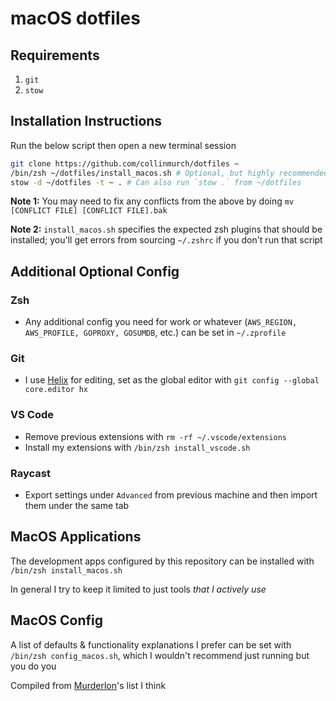 # macOS dotfiles

## Requirements

1. `git`
2. `stow`

## Installation Instructions

Run the below script then open a new terminal session

```bash
git clone https://github.com/collinmurch/dotfiles ~
/bin/zsh ~/dotfiles/install_macos.sh # Optional, but highly recommended
stow -d ~/dotfiles -t ~ . # Can also run `stow .` from ~/dotfiles
```

**Note 1:** You may need to fix any conflicts from the above by doing `mv [CONFLICT FILE] [CONFLICT FILE].bak`

**Note 2:** `install_macos.sh` specifies the expected zsh plugins that should be installed; you'll get errors from sourcing `~/.zshrc` if you don't run that script

## Additional Optional Config

### Zsh

- Any additional config you need for work or whatever (`AWS_REGION, AWS_PROFILE, GOPROXY, GOSUMDB`, etc.) can be set in `~/.zprofile`

### Git
- I use [Helix](https://helix-editor.com) for editing, set as the global editor with `git config --global core.editor hx`

### VS Code

- Remove previous extensions with `rm -rf ~/.vscode/extensions`
- Install my extensions with `/bin/zsh install_vscode.sh`

### Raycast

- Export settings under `Advanced` from previous machine and then import them under the same tab

## MacOS Applications

The development apps configured by this repository can be installed with `/bin/zsh install_macos.sh`

In general I try to keep it limited to just tools *that I actively use*

## MacOS Config

A list of defaults & functionality explanations I prefer can be set with `/bin/zsh config_macos.sh`, which I wouldn't recommend just running but you do you

Compiled from [Murderlon](https://github.com/murderlon)'s list I think
